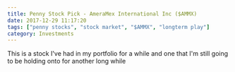 ```yaml
---
title: Penny Stock Pick - AmeraMex International Inc ($AMMX)
date: 2017-12-29 11:17:20
tags: ["penny stocks", "stock market", "$AMMX", "longterm play"]
category: Investments
---
```


<!-- TradingView Widget BEGIN -->
<div id="tv-medium-widget-0c516"></div>

<script type="text/javascript" src="https://s3.tradingview.com/tv.js"></script>

<script type="text/javascript">
new TradingView.MediumWidget({
  "container_id": "tv-medium-widget-0c516",
  "symbols": [
    ["AMMX", "OTC:AMMX"],
  ],
  "greyText": "Quotes by",
  "gridLineColor": "#e9e9ea",
  "fontColor": "#83888D",
  "underLineColor": "#dbeffb",
  "trendLineColor": "#4bafe9",
  "width": 1000,
  "height": 400,
  "locale": "en"
});
</script>

<!-- TradingView Widget END -->

This is a stock I've had in my portfolio for a while and one that I'm still going to be holding onto for another long while








